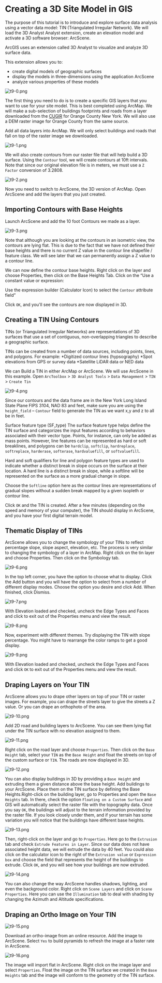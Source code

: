# Creating a 3D Site Model in GIS

The purpose of this tutorial is to introduce and explore surface data analysis using a vector data model: TIN (Triangulated Irregular Network). We will load the 3D Analyst Analyst extension, create an elevation model and activate a 3D software browser: ArcScene.

ArcGIS uses an extension called 3D Analyst to visualize and analyze 3D surface data.

This extension allows you to:
  * create digital models of geographic surfaces
  * display the models in three-dimensions using the application ArcScene
  * analyze various properties of these models

![t9-0.png](URL)

The first thing you need to do is to create a specific GIS layers that you want to use for your site model. This is best completed using ArcMap. We will make a sub-selection of buildings footprints and roads from a layer downloaded from the [CUGIR](cugir.mannlib.cornel.edu) for Orange County New York. We will also use a DEM raster image for Orange County from the same source.

Add all data layers into ArcMap. We will only select buildings and roads that fall on top of the raster image we downloaded.

![t9-1.png](URL)

We will also create contours from our raster file that will help build a 3D surface. Using the `Contour` tool, we will create contours at 10ft intervals. Note that since our original elevation file is in meters, we must use a `Z Factor` conversion of 3.2808.

![t9-2.png](URL)

Now you need to switch to ArcScene, the 3D version of ArcMap. Open ArcScene and add the layers that you just created.

## Importing Contours with Base Heights

Launch ArcScene and add the 10 foot Contours we made as a layer.

![t9-3.png](URL)

Note that although you are looking at the contours in an isometric view, the contours are lying flat. This is due to the fact that we have not defined their base heights and there is no current Z value in the contour line shapefile / feature class. We will see later that we can permanently assign a Z value to a contour line.

We can now define the contour base heights. Right click on the layer and choose Properties, then click on the Base Heights Tab. Click on the “Use a constant value or expression:

Use the expression builder (Calculator Icon) to select the `Contour` attribute field”

Click `OK`, and you'll see the contours are now displayed in 3D.

## Creating a TIN Using Contours

TINs (or Triangulated Irregular Networks) are representations of 3D surfaces that use a set of contiguous, non-overlapping triangles to describe a geographic surface.

TINs can be created from a number of data sources, including points, lines, and polygons. For example:
	*Digitized contour lines (hypsography)
	*Spot elevations from GPS or survey data
	*Satellite LiDAR data or NED data

We can Build a TIN in either ArcMap or ArcScene. We will use ArcScene in this example. Open `ArcToolbox` > `3D Analyst Tools` > `Data Management` > `TIN` > `Create Tin`

![t9-4.png](URL)

Since our contours and the data frame are in the New York Long Island State Plane FIPS 3104, NAD 83 and feet, make sure you are using the `height_field` – `Contour` field to generate the TIN as we want x,y and z to all be in feet.

Surface feature type (SF_type) The surface feature type helps define the TIN surface and categorizes the input features according to behaviors associated with their vector type. Points, for instance, can only be added as mass points. However, line features can be represented as hard or soft breaklines, and polygons can be `hardclip`, `softclip`, `hardreplace`, `softreplace`, `harderase`, `softerase`, `hardvaluefill`, or `softvaluefill`.

Hard and soft qualifiers for line and polygon feature types are used to indicate whether a distinct break in slope occurs on the surface at their location. A hard line is a distinct break in slope, while a softline will be represented on the surface as a more gradual change in slope.

Choose the `Softline` option here as the contour lines are representations of gradual slopes without a sudden break mapped by a given isopleth or contour line.

Click `OK` and the TIN is created. After a few minutes (depending on the speed and memory of your computer), the TIN should display in ArcScene, and you have your first digital terrain model.

## Thematic Display of TINs

ArcScene allows you to change the symbology of your TINs to reflect percentage slope, slope aspect, elevation, etc. The process is very similar to changing the symbology of a layer in ArcMap. Right click on the tin layer and choose Properties. Then click on the Symbology tab.

![t9-6.png](URL)

In the top left corner, you have the option to choose what to display. Click the Add button and you will have the option to select from a number of different display modes. Choose the option you desire and click Add. When finished, click Dismiss.

![t9-7.png](URL)

With Elevation loaded and checked, uncheck the Edge Types and Faces and click to exit out of the Properties menu and view the result.

![t9-8.png](URL)

Now, experiment with different themes. Try displaying the TIN with slope percentage. You might have to rearrange the color ramps to get a good display.

![t9-9.png](URL)

With Elevation loaded and checked, uncheck the Edge Types and Faces and click `OK` to exit out of the Properties menu and view the result.

## Draping Layers on Your TIN

ArcScene allows you to drape other layers on top of your TIN or raster images. For example, you can drape the streets layer to give the streets a Z value. Or you can drape an orthophoto of the area.

![t9-10.png](URL)

Add 2D road and building layers to ArcScene. You can see them lying flat under the TIN surface with no elevation assigned to them.

![t9-11.png](URL)

Right click on the road layer and choose `Properties`. Then click on the `Base Height` tab, select your `TIN` as the `Base Height` and float the streets on top of the custom surface or `TIN`. The roads are now displayed in 3D.

![t9-12.png](URL)

You can also display buildings in 3D by providing a `Base Height` and extruding them a given distance above the base height. Add buildings to your ArcScene. Place them on the TIN surface by defining the Base Heights.Right-click on the building layer, go to Properties and open the `Base Heights` tab. In there, check the option `Floating on a Custom Surface` and GIS will automatically select the raster file with the topography data. Once you say `OK`, the buildings will adjust to the terrain information provided by the raster file. If you look closely under them, and if your terrain has some variation you will notice that the buildings have different base heights.

![t9-13.png](URL)

Then, right-click on the layer and go to `Properties`. Here go to the `Extrusion` tab and check `Extrude Features in Layer`. Since our data does not have associated height data, we will extrude the data by 40 feet. You could also click on the calculator icon to the right of the `Extrusion value` or `Expression box` and choose the field that represents the height of the buildings to extrude. Click `OK`, and you will see how your buildings are now extruded.

![t9-14.png](URL)

You can also change the way ArcScene handles shadows, lighting, and even the background color. Right click on `Scene Layers` and click on `Scene Properties`. Here you can use the `Illumination` tab to deal with shading by changing the Azimuth and Altitude specifications.

## Draping an Ortho Image on Your TIN

![t9-15.png](URL)

Download an ortho-image from an online resource. Add the image to ArcScene. Select `Yes` to build pyramids to refresh the image at a faster rate in ArcScene.

![t9-16.png](URL)

The image will import flat in ArcScene. Right click on the image layer and select `Properties`. Float the image on the TIN surface we created in the `Base Heights` tab and the image will conform to the geometry of the TIN surface.

